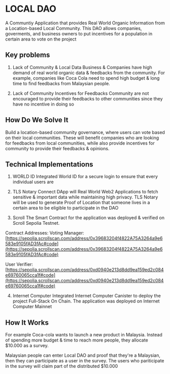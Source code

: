 # LOCAL DAO

A Communtiy Application that provides Real World Organic Information from a Location-based Local Community. This DAO allows companies, goverments, and business owners to put incentives for a population in certain area to vote on the project

## Key problems

1. Lack of Community & Local Data
Business & Companies have high demand of real world organic data & feedbacks from the community. 
For example, companies like Coca Cola need to spend high budget & long time to find feedbacks from Malaysian people. 

2. Lack of Community Incentives for Feedbacks
Community are not encouraged to provide their feedbacks to other communities since they have no incentive in doing so

## How Do We Solve It
Build a location-based community governance, where users can vote based on their local communities. These will benefit companies who are looking for feedbacks from local communities, while also provide incentives for community to provide their feedbacks & opinions.

## Technical Implementations
1. WORLD ID
Integrated World ID for a secure login to ensure that every individual users are 

2. TLS Notary
Connect DApp will Real World Web2 Applications to fetch sensitive & important data while maintaining high privacy. TLS Notary will be used to generate Proof of Location that someone lives in a certain area to be eligible to participate in the DAO

3. Scroll
The Smart Contract for the application was deployed & verified on Scroll Sepolia Testnet.

Contract Addresses:
Voting Manager: [https://sepolia.scrollscan.com/address/0x39683204f4822A75A3264a9e6583e9105fAD3fAc#code](https://sepolia.scrollscan.com/address/0x39683204f4822A75A3264a9e6583e9105fAD3fAc#code)

User Verifier: [https://sepolia.scrollscan.com/address/0xd0940e213d8dd9ea159ed2c084e69760065cca1f#code](https://sepolia.scrollscan.com/address/0xd0940e213d8dd9ea159ed2c084e69760065cca1f#code)

4. Internet Computer
Integrated Internet Computer Canister to deploy the project Full-Stack On Chain. The application was deployed on Internet Computer Mainnet

## How It Works
For example
Coca-cola wants to launch a new product in Malaysia. Instead of spending more budget & time to reach more people, they allocate $10.000 as a survey.

Malaysian people can enter Local DAO and proof that they're a Malaysian, then they can participate as a user in the survey.
The users who pariticipate in the survey will claim part of the distributed $10.000